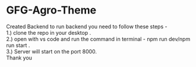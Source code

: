 # GFG-Agro-Theme<br />
Created Backend to run backend you need to follow these steps -<br />
1.) clone the repo in your desktop .<br />
2.) open with vs code and run the command in terminal - npm run dev/npm run start .<br />
3.) Server will start on the port 8000.<br />
Thank you<br />
